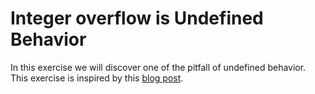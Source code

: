 # Integer overflow is Undefined Behavior
In this exercise we will discover one of the pitfall of undefined behavior. This exercise is inspired by this [blog post](http://blog.pkh.me/p/37-gcc-undefined-behaviors-are-getting-wild.html).   







